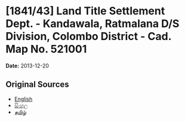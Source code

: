 # [1841/43] Land Title Settlement Dept. - Kandawala, Ratmalana D/S Division, Colombo District - Cad. Map No. 521001

**Date:** 2013-12-20

## Original Sources

- [English](https://documents.gov.lk/view/extra-gazettes/2013/12/1841-43_E.pdf)
- [සිංහල](https://documents.gov.lk/view/extra-gazettes/2013/12/1841-43_S.pdf)
- [தமிழ்](https://documents.gov.lk/view/extra-gazettes/2013/12/1841-43_T.pdf)
